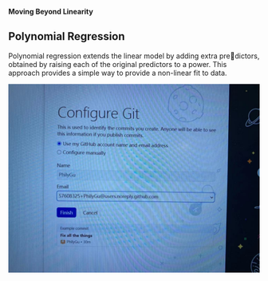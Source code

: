 **Moving Beyond Linearity**

## Polynomial Regression

Polynomial regression extends the linear model by adding extra predictors, obtained by raising each of the original predictors to a power.
This approach provides a simple way to provide a non-linear fit to data.


<img src="Images\a.jpg">
